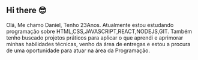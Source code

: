 ## Hi there 😎
Olá, Me chamo Daniel, Tenho 23Anos. Atualmente estou estudando programação sobre HTML,CSS,JAVASCRIPT,REACT,NODEJS,GIT. Também tenho buscado projetos práticos para aplicar o que aprendi e aprimorar minhas habilidades técnicas, venho da área de entregas e estou a procura de uma oportunidade para atuar na área da Programação.
